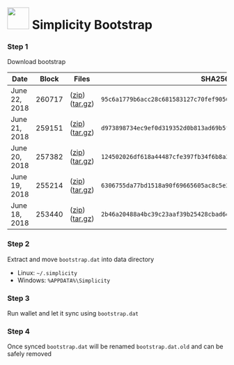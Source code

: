 # <img src="https://i.imgur.com/EVMMO6N.jpg" width="50"> Simplicity Bootstrap

### Step 1
Download bootstrap

| Date  | Block | Files | SHA256 |
| --- | --- | --- | --- |
| June 22, 2018 | 260717 | ([zip](https://transfer.sh/13bUDa/bootstrap.zip)) ([tar.gz](https://transfer.sh/13UqDk/bootstrap.tar.gz)) | `95c6a1779b6acc28c681583127c70fef905651fdf07781a810b847fc68b8f3e7` |
| June 21, 2018 | 259151 | ([zip](https://transfer.sh/T0czk/bootstrap.zip)) ([tar.gz](https://transfer.sh/4TW94/bootstrap.tar.gz)) | `d973898734ec9ef0d319352d0b813ad69b5f3724ca095964440dd34e4416baf1` |
| June 20, 2018 | 257382 | ([zip](https://transfer.sh/WSS2p/bootstrap.zip)) ([tar.gz](https://transfer.sh/11dJM/bootstrap.tar.gz)) | `124502026df618a44487cfe397fb34f6b8a21eeb0325d4716bf0a457a084a8c9` |
| June 19, 2018 | 255214 | ([zip](https://transfer.sh/PU5MJ/bootstrap.zip)) ([tar.gz](https://transfer.sh/2AfEz/bootstrap.tar.gz)) | `6306755da77bd1518a90f69665605ac8c5e24d987c6339859cf6c8cc71ddd2a7` |
| June 18, 2018 | 253440 | ([zip](https://transfer.sh/j4KdX/bootstrap.zip)) ([tar.gz](https://transfer.sh/Ry3oq/bootstrap.tar.gz)) | `2b46a20488a4bc39c23aaf39b25428cbad6d0e5912d54704f120fce8b7efe969` |

### Step 2
Extract and move `bootstrap.dat` into data directory

* Linux: `~/.simplicity`
* Windows: `%APPDATA%\Simplicity`

### Step 3
Run wallet and let it sync using `bootstrap.dat`

### Step 4
Once synced `bootstrap.dat` will be renamed `bootstrap.dat.old` and can be safely removed
